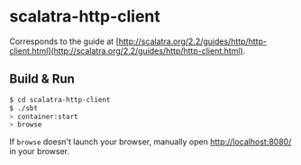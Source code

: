 # scalatra-http-client #

Corresponds to the guide at [http://scalatra.org/2.2/guides/http/http-client.html](http://scalatra.org/2.2/guides/http/http-client.html).

## Build & Run ##

```sh
$ cd scalatra-http-client
$ ./sbt
> container:start
> browse
```

If `browse` doesn't launch your browser, manually open [http://localhost:8080/](http://localhost:8080/) in your browser.

